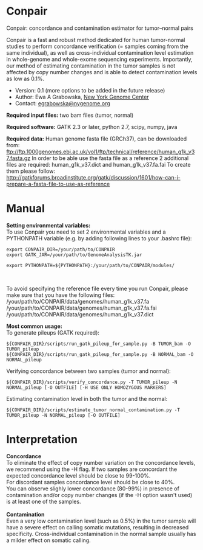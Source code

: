 # Conpair
Conpair: concordance and contamination estimator for tumor–normal pairs

Conpair is a fast and robust method dedicated for human tumor-normal studies to perform concordance verification (= samples coming from the same individual), as well as cross-individual contamination level estimation in whole-genome and whole-exome sequencing experiments. Importantly, our method of estimating contamination in the tumor samples is not affected by copy number changes and is able to detect contamination levels as low as 0.1%.

* Version: 0.1 (more options to be added in the future release)
* Author: Ewa A Grabowska, [New York Genome Center](https://www.nygenome.org)
* Contact: egrabowska@nygenome.org

**Required input files:** two bam files (tumor, normal)

**Required software:** GATK 2.3 or later, python 2.7, scipy, numpy, java

**Required data:** Human genome fasta file (GRCh37), can be downloaded from: ftp://ftp.1000genomes.ebi.ac.uk/vol1/ftp/technical/reference/human_g1k_v37.fasta.gz
In order to be able use the fasta file as a reference 2 additional files are required: human_g1k_v37.dict and human_g1k_v37.fa.fai
To create them please follow: http://gatkforums.broadinstitute.org/gatk/discussion/1601/how-can-i-prepare-a-fasta-file-to-use-as-reference

# Manual

**Setting environmental variables:**   
To use Conpair you need to set 2 environmental variables and a PYTHONPATH variable (e.g. by adding following lines to your .bashrc file):  
```
export CONPAIR_DIR=/your/path/to/CONPAIR  
export GATK_JAR=/your/path/to/GenomeAnalysisTK.jar

export PYTHONPATH=${PYTHONPATH}:/your/path/to/CONPAIR/modules/
```
<br/>

To avoid specifying the reference file every time you run Conpair, please make sure that you have the following files:
/your/path/to/CONPAIR/data/genomes/human_g1k_v37.fa
/your/path/to/CONPAIR/data/genomes/human_g1k_v37.fa.fai
/your/path/to/CONPAIR/data/genomes/human_g1k_v37.dict

**Most common usage:**   
To generate pileups (GATK required):
```
${CONPAIR_DIR}/scripts/run_gatk_pileup_for_sample.py -B TUMOR_bam -O TUMOR_pileup
${CONPAIR_DIR}/scripts/run_gatk_pileup_for_sample.py -B NORMAL_bam -O NORMAL_pileup
```
Verifying concordance between two samples (tumor and normal):
```  
${CONPAIR_DIR}/scripts/verify_concordance.py -T TUMOR_pileup -N NORMAL_pileup [-O OUTFILE] [-H USE ONLY HOMOZYGOUS MARKERS]
```  
Estimating contamination level in both the tumor and the normal:
```
${CONPAIR_DIR}/scripts/estimate_tumor_normal_contamination.py -T TUMOR_pileup -N NORMAL_pileup [-O OUTFILE]
```  


# Interpretation  
**Concordance**  
To eliminate the effect of copy number variation on the concordance levels, we recommend using the -H flag. 
If two samples are concordant the expected concordance level should be close to 99-100%.  
For discordant samples concordance level should be close to 40%.  
You can observe slighly lower concordance (80-99%) in presence of contamination and/or copy number changes (if the -H option wasn't used) is at least one of the samples.   
<br/>
**Contamination**   
Even a very low contamination level (such as 0.5%) in the tumor sample will have a severe effect on calling somatic mutations, resulting in decreased specificity. Cross-individual contamination in the normal sample usually has a milder effect on somatic calling.
